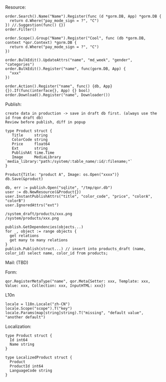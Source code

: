 Resource:

    order.Search().Name("Name").Register(func (d *gorm.DB, App) *gorm.DB {
      return d.Where("pay_mode_sign = ?", "C")
    }) //.Suggestion(func() {})
    order.Filter()

    order.Scope().Group("Name").Register("Cool", func (db *gorm.DB, context *qor.Context) *gorm.DB {
      return d.Where("pay_mode_sign = ?", "C")
    })

    order.BulkEdit().UpdateAttrs("name", "md_week", "gender", "categories")
    order.BulkEdit().Register("name", func(gorm.DB, App) {
      "xxx"
    })

    order.Action().Register("name", func() {db, App} {}).If(func(interface{}, App) {} bool)
    order.Download().Register("name", Downloader())

Publish:

    create data in production -> save in draft db first. (always use the id from draft db)
    Review before publish, diff in popup

    type Product struct {
       Title     string
       ColorCode string
       Price     float64
       Ext       string
       PublishAt time.Time
       Image     MediaLibrary `media_library:"path:/system/:table_name/:id/:filename;"`
    }

    Product{Title: "product A", Image: os.Open("xxxx")}
    db.Save(&product)

    db, err := publish.Open("sqlite", "/tmp/qor.db")
    user := db.NewResource(&Product{})
    user.InstantPublishAttrs("title", "color_code", "price", "colorA", "colorB")
    user.IgnoredAttrs("ext")

    /system_draft/products/xxx.png
    /system/products/xxx.png

    publish.GetDependencies(objects...)
    for _, object := range objects {
      get relations
      get many to many relations
    }
    publish.Publish(struct...) // insert into products_draft (name, color_id) select name, color_id from products;

Mail: (TBD)

Form:

    qor.RegisterMetaType("name", qor.Meta{Setter: xxx, Template: xxx, Value: xxx, Collection: xxx, InputHTML: xxx})

L10n

    locale = l18n.Locale("zh-CN")
    locale.Scope("scope").T("key")
    locale.Params(map[string]string).T("missing", "default value", "another default")

Localization:

    type Product struct {
      Id int64
      Name string
    }

    type LocalizedProduct struct {
      Product
      ProductId int64
      LanguageCode string
    }
